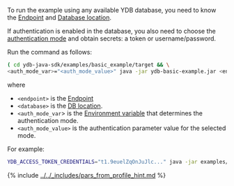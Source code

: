 To run the example using any available YDB database, you need to know the [Endpoint](../../../../../concepts/connect.md#endpoint) and [Database location](../../../../../concepts/connect.md#database).

If authentication is enabled in the database, you also need to choose the [authentication mode](../../../../../concepts/connect.md#auth-modes) and obtain secrets: a token or username/password.

Run the command as follows:

```bash
( cd ydb-java-sdk/examples/basic_example/target && \
<auth_mode_var>="<auth_mode_value>" java -jar ydb-basic-example.jar <endpoint>?database=<database>)
```

where

- `<endpoint>` is the [Endpoint](../../../../../concepts/connect.md#endpoint)
- `<database>` is the [DB location](../../../../../concepts/connect.md#database).
- `<auth_mode_var`> is the [Environment variable](../../../auth.md#env) that determines the authentication mode.
- `<auth_mode_value>` is the authentication parameter value for the selected mode.

For example:

```bash
YDB_ACCESS_TOKEN_CREDENTIALS="t1.9euelZqOnJuJlc..." java -jar examples/basic_example/target/ydb-basic-example.jar grpcs://ydb.example.com:2135?database=/somepath/somelocation
```

{% include [../../_includes/pars_from_profile_hint.md](../../_includes/pars_from_profile_hint.md) %}

